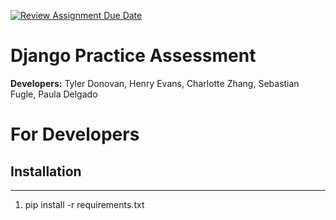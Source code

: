 [![Review Assignment Due Date](https://classroom.github.com/assets/deadline-readme-button-24ddc0f5d75046c5622901739e7c5dd533143b0c8e959d652212380cedb1ea36.svg)](https://classroom.github.com/a/xHnRfY9D)
# Django Practice Assessment

__Developers:__ Tyler Donovan, Henry Evans, Charlotte Zhang, Sebastian Fugle, Paula Delgado

# For Developers

## Installation
___
1. pip install -r requirements.txt

